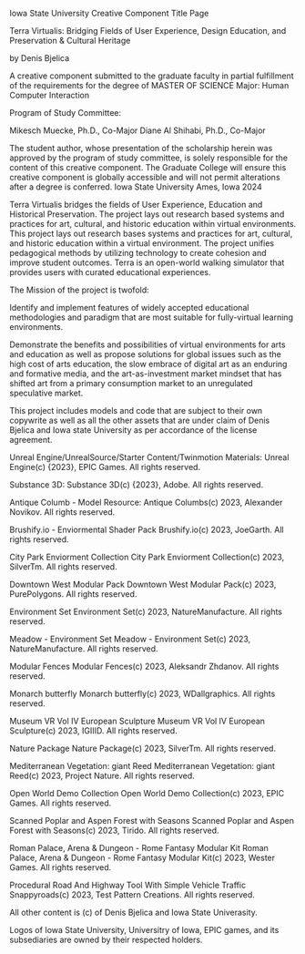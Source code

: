 Iowa State University Creative Component Title Page

Terra Virtualis: Bridging Fields of User Experience, Design Education, and
Preservation & Cultural Heritage

by
Denis Bjelica

A creative component submitted to the graduate faculty
in partial fulfillment of the requirements for the degree of
MASTER OF SCIENCE
Major: Human Computer Interaction

Program of Study Committee:

Mikesch Muecke, Ph.D., Co-Major
Diane Al Shihabi, Ph.D., Co-Major 

The student author, whose presentation of the scholarship herein was approved by the program
of study committee, is solely responsible for the content of this creative component. The
Graduate College will ensure this creative component is globally accessible and will not permit
alterations after a degree is conferred.
Iowa State University
Ames, Iowa
2024


Terra Virtualis bridges the fields of User Experience, Education and Historical Preservation. The project lays out research based systems and practices for art, cultural, and historic education within virtual environments. This project lays out research bases systems and practices for art, cultural, and historic education within a virtual environment. The project unifies pedagogical methods by utilizing technology to create cohesion and improve student outcomes. Terra is an open-world walking simulator that provides users with curated educational experiences.

The Mission of the project is twofold:

Identify and implement features of widely accepted educational methodologies and paradigm that are most suitable for fully-virtual learning environments.

Demonstrate the benefits and possibilities of virtual environments for arts and education as well as propose solutions for global issues such as the high cost of arts education, the slow embrace of digital art as an enduring and formative media, and the art-as-investment market mindset that has shifted art from a primary consumption market to an unregulated speculative market.

This project includes models and code that are subject to their own copywrite as well as all the other assets that are under claim of Denis Bjelica and Iowa state University as per accordance of the license agreement.

Unreal Engine/UnrealSource/Starter Content/Twinmotion Materials:
Unreal Engine(c) {2023}, EPIC Games. All rights reserved.

Substance 3D:
Substance 3D(c) {2023}, Adobe. All rights reserved.

Antique Columb - Model Resource:
Antique Columbs(c) 2023, Alexander Novikov. All rights reserved.

Brushify.io - Enviormental Shader Pack
Brushify.io(c) 2023, JoeGarth. All rights reserved.

City Park Enviorment Collection
City Park Enviorment Collection(c) 2023, SilverTm. All rights reserved.

Downtown West Modular Pack 
Downtown West Modular Pack(c) 2023, PurePolygons. All rights reserved.

Environment Set
Environment Set(c) 2023, NatureManufacture. All rights reserved.

Meadow - Environment Set
Meadow - Environment Set(c) 2023, NatureManufacture. All rights reserved.

Modular Fences
Modular Fences(c) 2023, Aleksandr Zhdanov. All rights reserved.

Monarch butterfly
Monarch butterfly(c) 2023, WDallgraphics. All rights reserved.

Museum VR Vol IV European Sculpture
Museum VR Vol IV European Sculpture(c) 2023, IGIIID. All rights reserved.

Nature Package
Nature Package(c) 2023, SilverTm. All rights reserved. 

Mediterranean Vegetation: giant Reed
Mediterranean Vegetation: giant Reed(c) 2023, Project Nature. All rights reserved.

Open World Demo Collection
Open World Demo Collection(c) 2023, EPIC Games. All rights reserved.

Scanned Poplar and Aspen Forest with Seasons
Scanned Poplar and Aspen Forest with Seasons(c) 2023, Tirido. All rights reserved.

Roman Palace, Arena & Dungeon - Rome Fantasy Modular Kit
Roman Palace, Arena & Dungeon - Rome Fantasy Modular Kit(c) 2023, Wester Games. All rights reserved.

Procedural Road And Highway Tool With Simple Vehicle Traffic
Snappyroads(c) 2023, Test Pattern Creations. All rights reserved.

All other content is (c) of Denis Bjelica and Iowa State Univerasity.

Logos of Iowa State University, Universitry of Iowa, EPIC games, and its subsediaries are owned by their respected holders.


















